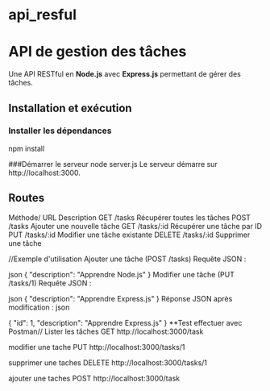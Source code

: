 # api_resful
# API de gestion des tâches 

Une API RESTful en **Node.js** avec **Express.js** permettant de gérer des tâches.

##  Installation et exécution

###  Installer les dépendances
npm install

###Démarrer le serveur
node server.js
Le serveur démarre sur http://localhost:3000.

## Routes 
Méthode/	  URL               Description
GET        	/tasks	            Récupérer toutes les tâches
POST	    /tasks	            Ajouter une nouvelle tâche
GET	       /tasks/:id	        Récupérer une tâche par ID
PUT	       /tasks/:id           Modifier une tâche existante
DELETE	   /tasks/:id	        Supprimer une tâche


//Exemple d'utilisation
Ajouter une tâche (POST /tasks)
Requête JSON :

json
{
  "description": "Apprendre Node.js"
}
Modifier une tâche (PUT /tasks/1)
Requête JSON :

json
{
  "description": "Apprendre Express.js"
} Réponse JSON après modification :
json

{
  "id": 1,
  "description": "Apprendre Express.js"
}
**Test effectuer  avec Postman//
Lister les tâches
GET http://localhost:3000/task

modifier une tache
PUT http://localhost:3000/tasks/1


supprimer une taches
DELETE http://localhost:3000/tasks/1



ajouter une taches
POST http://localhost:3000/task